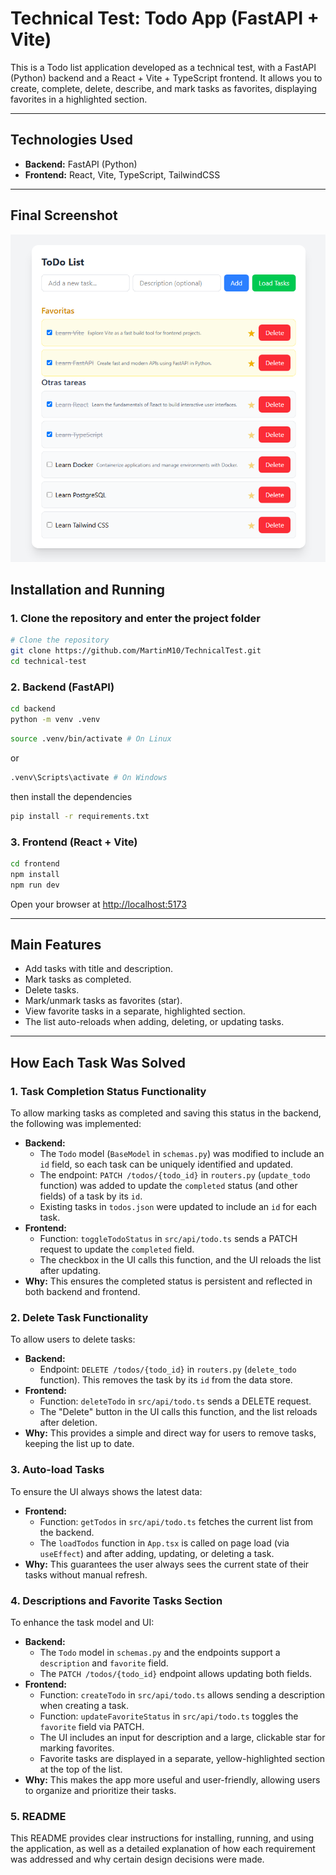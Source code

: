 # Technical Test: Todo App (FastAPI + Vite)

This is a Todo list application developed as a technical test, with a FastAPI (Python) backend and a React + Vite + TypeScript frontend. It allows you to create, complete, delete, describe, and mark tasks as favorites, displaying favorites in a highlighted section.

---

## Technologies Used
- **Backend:** FastAPI (Python)
- **Frontend:** React, Vite, TypeScript, TailwindCSS

---
## Final Screenshot

![ToDo List UI](frontend/public/ToDo-List.png)

## Installation and Running

### 1. Clone the repository and enter the project folder

```bash
# Clone the repository
git clone https://github.com/MartinM10/TechnicalTest.git
cd technical-test
```

### 2. Backend (FastAPI)

```bash
cd backend
python -m venv .venv
```
```bash
source .venv/bin/activate # On Linux
```
or
```bash
.venv\Scripts\activate # On Windows
```
then install the dependencies
```bash
pip install -r requirements.txt
```

### 3. Frontend (React + Vite)

```bash
cd frontend
npm install
npm run dev
```

Open your browser at [http://localhost:5173](http://localhost:5173)

---

## Main Features
- Add tasks with title and description.
- Mark tasks as completed.
- Delete tasks.
- Mark/unmark tasks as favorites (star).
- View favorite tasks in a separate, highlighted section.
- The list auto-reloads when adding, deleting, or updating tasks.

---

## How Each Task Was Solved

### 1. Task Completion Status Functionality
To allow marking tasks as completed and saving this status in the backend, the following was implemented:
- **Backend:**
  - The `Todo` model (`BaseModel` in `schemas.py`) was modified to include an `id` field, so each task can be uniquely identified and updated.
  - The endpoint: `PATCH /todos/{todo_id}` in `routers.py` (`update_todo` function) was added to update the `completed` status (and other fields) of a task by its `id`.
  - Existing tasks in `todos.json` were updated to include an `id` for each task.
- **Frontend:**
  - Function: `toggleTodoStatus` in `src/api/todo.ts` sends a PATCH request to update the `completed` field.
  - The checkbox in the UI calls this function, and the UI reloads the list after updating.
- **Why:** This ensures the completed status is persistent and reflected in both backend and frontend.

### 2. Delete Task Functionality
To allow users to delete tasks:
- **Backend:**
  - Endpoint: `DELETE /todos/{todo_id}` in `routers.py` (`delete_todo` function). This removes the task by its `id` from the data store.
- **Frontend:**
  - Function: `deleteTodo` in `src/api/todo.ts` sends a DELETE request.
  - The "Delete" button in the UI calls this function, and the list reloads after deletion.
- **Why:** This provides a simple and direct way for users to remove tasks, keeping the list up to date.

### 3. Auto-load Tasks
To ensure the UI always shows the latest data:
- **Frontend:**
  - Function: `getTodos` in `src/api/todo.ts` fetches the current list from the backend.
  - The `loadTodos` function in `App.tsx` is called on page load (via `useEffect`) and after adding, updating, or deleting a task.
- **Why:** This guarantees the user always sees the current state of their tasks without manual refresh.

### 4. Descriptions and Favorite Tasks Section
To enhance the task model and UI:
- **Backend:**
  - The `Todo` model in `schemas.py` and the endpoints support a `description` and `favorite` field.
  - The `PATCH /todos/{todo_id}` endpoint allows updating both fields.
- **Frontend:**
  - Function: `createTodo` in `src/api/todo.ts` allows sending a description when creating a task.
  - Function: `updateFavoriteStatus` in `src/api/todo.ts` toggles the `favorite` field via PATCH.
  - The UI includes an input for description and a large, clickable star for marking favorites.
  - Favorite tasks are displayed in a separate, yellow-highlighted section at the top of the list.
- **Why:** This makes the app more useful and user-friendly, allowing users to organize and prioritize their tasks.

### 5. README
This README provides clear instructions for installing, running, and using the application, as well as a detailed explanation of how each requirement was addressed and why certain design decisions were made.
